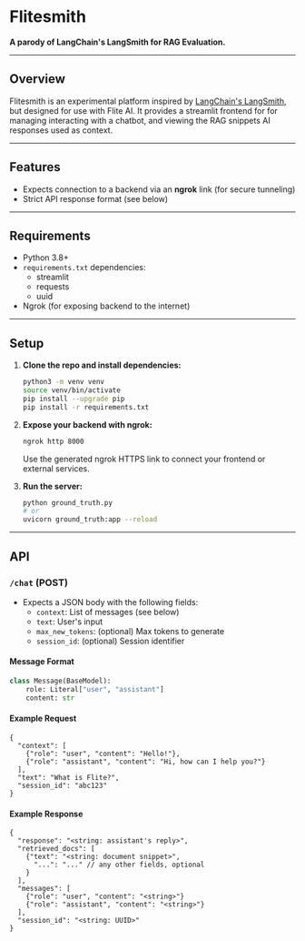 # Flitesmith

**A parody of LangChain's LangSmith for RAG Evaluation.**

---

## Overview

Flitesmith is an experimental platform inspired by [LangChain's LangSmith](https://smith.langchain.com/), but designed for use with Flite AI. It provides a streamlit frontend for for managing interacting with a chatbot, and viewing the RAG snippets AI responses used as context.

---

## Features
- Expects connection to a backend via an **ngrok** link (for secure tunneling)
- Strict API response format (see below)

---

## Requirements
- Python 3.8+
- `requirements.txt` dependencies:
  - streamlit
  - requests
  - uuid
- Ngrok (for exposing backend to the internet)

---

## Setup

1. **Clone the repo and install dependencies:**
   ```bash
   python3 -m venv venv
   source venv/bin/activate
   pip install --upgrade pip
   pip install -r requirements.txt
   ```

2. **Expose your backend with ngrok:**
   ```bash
   ngrok http 8000
   ```
   Use the generated ngrok HTTPS link to connect your frontend or external services.

3. **Run the server:**
   ```bash
   python ground_truth.py
   # or
   uvicorn ground_truth:app --reload
   ```

---

## API

### `/chat` (POST)
- Expects a JSON body with the following fields:
  - `context`: List of messages (see below)
  - `text`: User's input
  - `max_new_tokens`: (optional) Max tokens to generate
  - `session_id`: (optional) Session identifier

#### Message Format
```python
class Message(BaseModel):
    role: Literal["user", "assistant"]
    content: str
```

#### Example Request
```jsonc
{
  "context": [
    {"role": "user", "content": "Hello!"},
    {"role": "assistant", "content": "Hi, how can I help you?"}
  ],
  "text": "What is Flite?",
  "session_id": "abc123"
}
```

#### Example Response
```jsonc
{
  "response": "<string: assistant's reply>",
  "retrieved_docs": [
    {"text": "<string: document snippet>",
      "...": "..." // any other fields, optional
    }
  ],
  "messages": [
    {"role": "user", "content": "<string>"}
    {"role": "assistant", "content": "<string>"}
  ],
  "session_id": "<string: UUID>"
}
```
